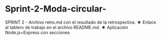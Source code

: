 # Sprint-2-Moda-circular-
SPRINT 2  - Archivo retro.md con el resultado de la retrospectiva. ★ Enlace al tablero de trabajo en el archivo README.md. ★ Aplicación Node.js+Express con secciones 
